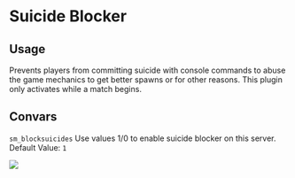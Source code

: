 # Suicide Blocker  

## Usage  

Prevents players from committing suicide with console commands to abuse the game mechanics to get better spawns or for other reasons. This plugin only activates while a match begins.

## Convars

`sm_blocksuicides`  Use values 1/0 to enable suicide blocker on this server. Default Value: `1`

<img src="https://theta.goatcounter.com/count?p=/test-img">
